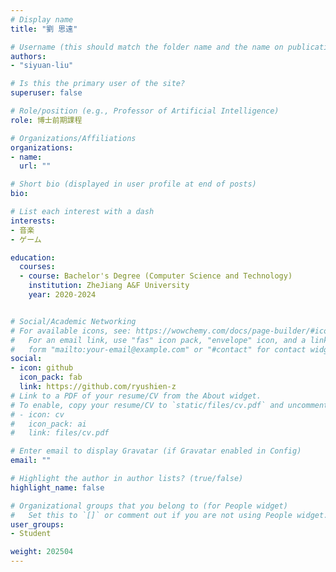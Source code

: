 ```yaml
---
# Display name
title: "劉 思遠"

# Username (this should match the folder name and the name on publications)
authors:
- "siyuan-liu"

# Is this the primary user of the site?
superuser: false

# Role/position (e.g., Professor of Artificial Intelligence)
role: 博士前期課程

# Organizations/Affiliations
organizations:
- name: 
  url: ""

# Short bio (displayed in user profile at end of posts)
bio: 

# List each interest with a dash
interests:
- 音楽
- ゲーム

education:
  courses:
  - course: Bachelor's Degree (Computer Science and Technology)
    institution: ZheJiang A&F University
    year: 2020-2024


# Social/Academic Networking
# For available icons, see: https://wowchemy.com/docs/page-builder/#icons
#   For an email link, use "fas" icon pack, "envelope" icon, and a link in the
#   form "mailto:your-email@example.com" or "#contact" for contact widget.
social:
- icon: github
  icon_pack: fab
  link: https://github.com/ryushien-z
# Link to a PDF of your resume/CV from the About widget.
# To enable, copy your resume/CV to `static/files/cv.pdf` and uncomment the lines below.
# - icon: cv
#   icon_pack: ai
#   link: files/cv.pdf

# Enter email to display Gravatar (if Gravatar enabled in Config)
email: ""

# Highlight the author in author lists? (true/false)
highlight_name: false

# Organizational groups that you belong to (for People widget)
#   Set this to `[]` or comment out if you are not using People widget.
user_groups:
- Student

weight: 202504
---
```


